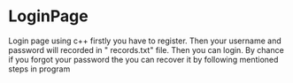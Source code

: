 # LoginPage
Login page using c++ 
firstly you have to register. Then your username and password will recorded in " records.txt" file.
Then you can login.
By chance if you forgot your password the you can recover it by following mentioned steps in program
